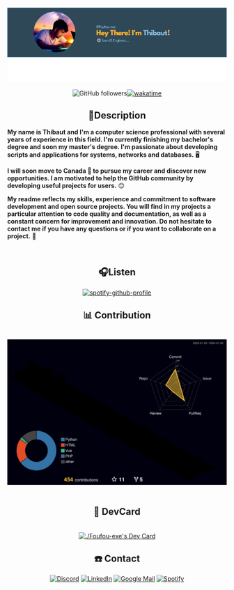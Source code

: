 <div align="center">

![Logo](images/image.png) 

![GitHub followers](https://img.shields.io/github/followers/Foufou-exe?color=blue&logo=github)[![wakatime](https://wakatime.com/badge/user/28891aed-b705-45fc-a811-e5055f2de6ba.svg)](https://wakatime.com/@28891aed-b705-45fc-a811-e5055f2de6ba)

## 🌵Description
 
</div>

__My name is Thibaut and I'm a computer science professional with several years of experience in this field. I'm currently finishing my bachelor's degree and soon my master's degree. I'm passionate about developing scripts and applications for systems, networks and databases.__ 🖥️

__I will soon move to Canada 🍁 to pursue my career and discover new opportunities. I am motivated to help the GitHub community by developing useful projects for users.__ 😊

__My readme reflects my skills, experience and commitment to software development and open source projects. You will find in my projects a particular attention to code quality and documentation, as well as a constant concern for improvement and innovation. Do not hesitate to contact me if you have any questions or if you want to collaborate on a project.__ 🚀



&nbsp;<div align="center">
 
 ## 🎧Listen
 
[![spotify-github-profile](https://spotify-github-profile.vercel.app/api/view?uid=foufoudu34&cover_image=true&theme=default&show_offline=true&background_color=121212&interchange=true)](https://spotify-github-profile.vercel.app/api/view?uid=foufoudu34&redirect=true)
 
</div>

 <div align="center">
 
 ## 📊 Contribution

 </br>

   <img src="https://github.com/Foufou-exe/octocat/blob/main/profile-3d-contrib/profile-night-rainbow.svg" alt="foufou-exe" />
</div>
</br>

<div align="center">
 
## 📖 DevCard
 </br>
 
 <a href="https://app.daily.dev/Foufou-exe">
  <img src="https://api.daily.dev/devcards/f05953c9aa48480eb787edf61f7dcbc4.png?r=ww1" width="300" alt="./Foufou-exe's Dev Card"/>
 </a>
 </br>
 
</div>

<div align="center">
 
## ☎️ Contact

[![Discord](https://img.shields.io/badge/Discord-Foufoudu34%236201-7289DA?logo=discord&logoColor=white)](https://discordapp.com/users/525649348986667008) [![LinkedIn](https://img.shields.io/badge/LinkedIn-blue?logo=linkedin)](https://www.linkedin.com/in/thibaut-maurras/) [![Google Mail](https://img.shields.io/badge/Gmail-black?logo=gmail)](thibaut.maurras34@gmail.com) [![Spotify](https://img.shields.io/badge/Spotify-black?logo=spotify)](https://open.spotify.com/user/foufoudu34)

</div>

